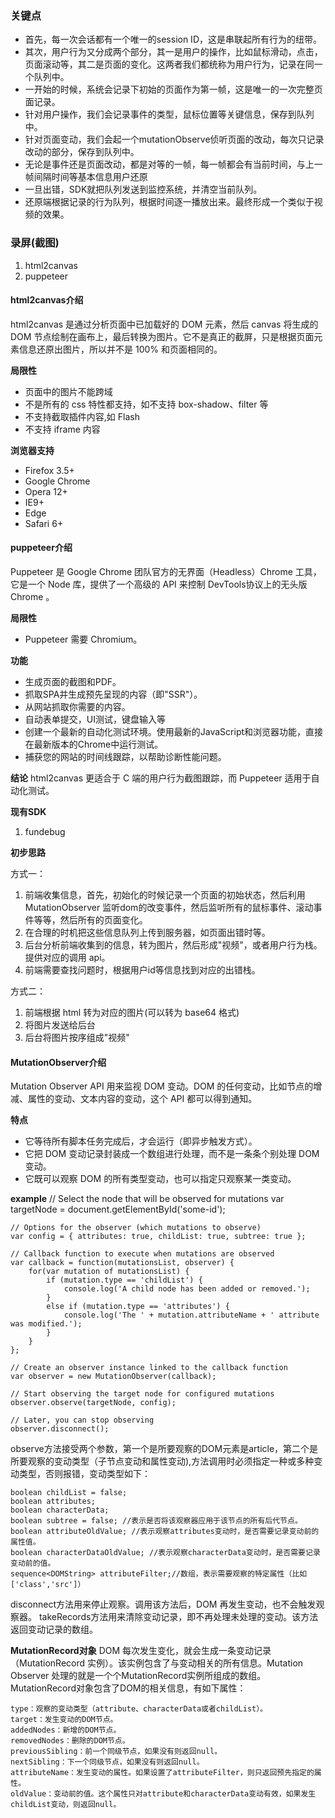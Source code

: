 ### 关键点
+ 首先，每一次会话都有一个唯一的session ID，这是串联起所有行为的纽带。
+ 其次，用户行为又分成两个部分，其一是用户的操作，比如鼠标滑动，点击，页面滚动等，其二是页面的变化。这两者我们都统称为用户行为，记录在同一个队列中。
+ 一开始的时候，系统会记录下初始的页面作为第一帧，这是唯一的一次完整页面记录。
+ 针对用户操作，我们会记录事件的类型，鼠标位置等关键信息，保存到队列中。
+ 针对页面变动，我们会起一个mutationObserve侦听页面的改动，每次只记录改动的部分，保存到队列中。
+ 无论是事件还是页面改动，都是对等的一帧，每一帧都会有当前时间，与上一帧间隔时间等基本信息用户还原
+ 一旦出错，SDK就把队列发送到监控系统，并清空当前队列。
+ 还原端根据记录的行为队列，根据时间逐一播放出来。最终形成一个类似于视频的效果。

### 录屏(截图)
1. html2canvas
2. puppeteer

#### html2canvas介绍
html2canvas 是通过分析页面中已加载好的 DOM 元素，然后 canvas 将生成的 DOM 节点绘制在画布上，最后转换为图片。它不是真正的截屏，只是根据页面元素信息还原出图片，所以并不是 100% 和页面相同的。

**局限性**
+ 页面中的图片不能跨域
+ 不是所有的 css 特性都支持，如不支持 box-shadow、filter 等
+ 不支持截取插件内容,如 Flash
+ 不支持 iframe 内容

**浏览器支持**
+ Firefox 3.5+
+ Google Chrome
+ Opera 12+
+ IE9+
+ Edge
+ Safari 6+

#### puppeteer介绍
Puppeteer 是 Google Chrome 团队官方的无界面（Headless）Chrome 工具，它是一个 Node 库，提供了一个高级的 API 来控制 DevTools协议上的无头版 Chrome 。

**局限性**
+ Puppeteer 需要 Chromium。

**功能**
+ 生成页面的截图和PDF。
+ 抓取SPA并生成预先呈现的内容（即"SSR"）。
+ 从网站抓取你需要的内容。
+ 自动表单提交，UI测试，键盘输入等
+ 创建一个最新的自动化测试环境。使用最新的JavaScript和浏览器功能，直接在最新版本的Chrome中运行测试。
+ 捕获您的网站的时间线跟踪，以帮助诊断性能问题。

**结论**
html2canvas 更适合于 C 端的用户行为截图跟踪，而 Puppeteer 适用于自动化测试。

**现有SDK**
1. fundebug

**初步思路**

方式一：
1. 前端收集信息，首先，初始化的时候记录一个页面的初始状态，然后利用 MutationObserver 监听dom的改变事件，然后监听所有的鼠标事件、滚动事件等等，然后所有的页面变化。
2. 在合理的时机把这些信息队列上传到服务器，如页面出错时等。
3. 后台分析前端收集到的信息，转为图片，然后形成"视频"，或者用户行为栈。提供对应的调用 api。
4. 前端需要查找问题时，根据用户id等信息找到对应的出错栈。

方式二：
1. 前端根据 html 转为对应的图片(可以转为 base64 格式)
2. 将图片发送给后台
3. 后台将图片按序组成"视频"

#### MutationObserver介绍
Mutation Observer API 用来监视 DOM 变动。DOM 的任何变动，比如节点的增减、属性的变动、文本内容的变动，这个 API 都可以得到通知。

**特点**
+ 它等待所有脚本任务完成后，才会运行（即异步触发方式）。
+ 它把 DOM 变动记录封装成一个数组进行处理，而不是一条条个别处理 DOM 变动。
+ 它既可以观察 DOM 的所有类型变动，也可以指定只观察某一类变动。

**example**
    // Select the node that will be observed for mutations
    var targetNode = document.getElementById('some-id');

    // Options for the observer (which mutations to observe)
    var config = { attributes: true, childList: true, subtree: true };

    // Callback function to execute when mutations are observed
    var callback = function(mutationsList, observer) {
        for(var mutation of mutationsList) {
            if (mutation.type == 'childList') {
                console.log('A child node has been added or removed.');
            }
            else if (mutation.type == 'attributes') {
                console.log('The ' + mutation.attributeName + ' attribute was modified.');
            }
        }
    };

    // Create an observer instance linked to the callback function
    var observer = new MutationObserver(callback);

    // Start observing the target node for configured mutations
    observer.observe(targetNode, config);

    // Later, you can stop observing
    observer.disconnect();

observe方法接受两个参数，第一个是所要观察的DOM元素是article，第二个是所要观察的变动类型（子节点变动和属性变动),方法调用时必须指定一种或多种变动类型，否则报错，变动类型如下：

    boolean childList = false;
    boolean attributes;
    boolean characterData;
    boolean subtree = false; //表示是否将该观察器应用于该节点的所有后代节点。
    boolean attributeOldValue; //表示观察attributes变动时，是否需要记录变动前的属性值。
    boolean characterDataOldValue; //表示观察characterData变动时，是否需要记录变动前的值。
    sequence<DOMString> attributeFilter;//数组，表示需要观察的特定属性（比如['class','src']）

disconnect方法用来停止观察。调用该方法后，DOM 再发生变动，也不会触发观察器。
takeRecords方法用来清除变动记录，即不再处理未处理的变动。该方法返回变动记录的数组。

**MutationRecord对象**
DOM 每次发生变化，就会生成一条变动记录（MutationRecord 实例）。该实例包含了与变动相关的所有信息。Mutation Observer 处理的就是一个个MutationRecord实例所组成的数组。
MutationRecord对象包含了DOM的相关信息，有如下属性：

    type：观察的变动类型（attribute、characterData或者childList）。
    target：发生变动的DOM节点。
    addedNodes：新增的DOM节点。
    removedNodes：删除的DOM节点。
    previousSibling：前一个同级节点，如果没有则返回null。
    nextSibling：下一个同级节点，如果没有则返回null。
    attributeName：发生变动的属性。如果设置了attributeFilter，则只返回预先指定的属性。
    oldValue：变动前的值。这个属性只对attribute和characterData变动有效，如果发生childList变动，则返回null。